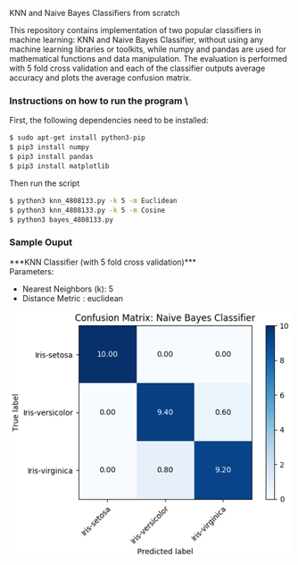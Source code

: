 KNN and Naive Bayes Classifiers from scratch

This repository contains implementation of two popular classifiers in machine learning: KNN and Naive Bayes Classifier, 
without using any machine learning libraries or toolkits, while numpy and pandas are used for mathematical functions and 
data manipulation.
The evaluation is performed with 5 fold cross validation and each of the classifier outputs average accuracy and plots
the average confusion matrix.
### Instructions on how to run the program \
First, the following dependencies need to be installed:
```bash
$ sudo apt-get install python3-pip
$ pip3 install numpy
$ pip3 install pandas
$ pip3 install matplotlib
```

Then run the script
```bash
$ python3 knn_4808133.py -k 5 -m Euclidean
$ python3 knn_4808133.py -k 5 -m Cosine
$ python3 bayes_4808133.py
```

### Sample Ouput
\*\*\*KNN Classifier (with 5 fold cross validation)\*\*\*\
Parameters:
   * Nearest Neighbors (k): 5
   * Distance Metric : euclidean

![html dark](https://github.com/sdevkota007/KNN-And-NaiveBayes-Classifier/blob/master/screenshots/cm.png)
